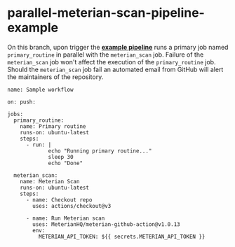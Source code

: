 # parallel-meterian-scan-pipeline-example

On this branch, upon trigger the [**example pipeline**](.github/workflows/main.yaml) runs a primary job named `primary_routine` in parallel with the `meterian_scan` job.
Failure of the `meterian_scan` job won't affect the execution of the `primary_routine` job.
Should the `meterian_scan` job fail an automated email from GitHub will alert the maintainers of the repository.

```
name: Sample workflow

on: push:

jobs:
  primary_routine:
    name: Primary routine
    runs-on: ubuntu-latest
    steps:
      - run: |
             echo "Running primary routine..."
             sleep 30
             echo "Done"
  
  meterian_scan:
    name: Meterian Scan
    runs-on: ubuntu-latest
    steps:
      - name: Checkout repo
        uses: actions/checkout@v3

      - name: Run Meterian scan
        uses: MeterianHQ/meterian-github-action@v1.0.13
        env:
          METERIAN_API_TOKEN: ${{ secrets.METERIAN_API_TOKEN }}
   ```
